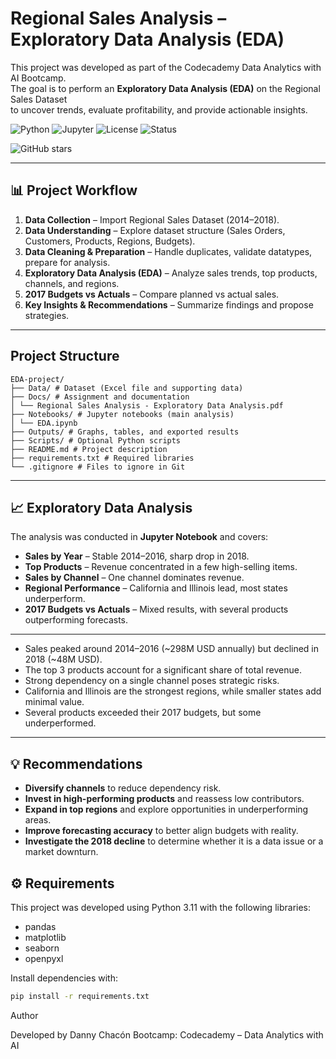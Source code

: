 # Regional Sales Analysis – Exploratory Data Analysis (EDA)

This project was developed as part of the Codecademy Data Analytics with AI Bootcamp.  
The goal is to perform an **Exploratory Data Analysis (EDA)** on the Regional Sales Dataset  
to uncover trends, evaluate profitability, and provide actionable insights.

![Python](https://img.shields.io/badge/Python-3.11-blue.svg)
![Jupyter](https://img.shields.io/badge/Jupyter-Notebook-orange.svg)
![License](https://img.shields.io/badge/License-MIT-green.svg)
![Status](https://img.shields.io/badge/Project%20Status-Completed-brightgreen.svg)

![GitHub stars](https://img.shields.io/github/stars/CodingwDanny/Regional-Sales-EDA?style=social)


---

## 📊 Project Workflow
1. **Data Collection** – Import Regional Sales Dataset (2014–2018).  
2. **Data Understanding** – Explore dataset structure (Sales Orders, Customers, Products, Regions, Budgets).  
3. **Data Cleaning & Preparation** – Handle duplicates, validate datatypes, prepare for analysis.  
4. **Exploratory Data Analysis (EDA)** – Analyze sales trends, top products, channels, and regions.  
5. **2017 Budgets vs Actuals** – Compare planned vs actual sales.  
6. **Key Insights & Recommendations** – Summarize findings and propose strategies.  

---

## Project Structure

```
EDA-project/
├── Data/ # Dataset (Excel file and supporting data)
├── Docs/ # Assignment and documentation
│ └── Regional Sales Analysis - Exploratory Data Analysis.pdf
├── Notebooks/ # Jupyter notebooks (main analysis)
│ └── EDA.ipynb
├── Outputs/ # Graphs, tables, and exported results
├── Scripts/ # Optional Python scripts
├── README.md # Project description
├── requirements.txt # Required libraries
└── .gitignore # Files to ignore in Git
```


---

## 📈 Exploratory Data Analysis

The analysis was conducted in **Jupyter Notebook** and covers:  
- **Sales by Year** – Stable 2014–2016, sharp drop in 2018.  
- **Top Products** – Revenue concentrated in a few high-selling items.  
- **Sales by Channel** – One channel dominates revenue.  
- **Regional Performance** – California and Illinois lead, most states underperform.  
- **2017 Budgets vs Actuals** – Mixed results, with several products outperforming forecasts.

---

- Sales peaked around 2014–2016 (~298M USD annually) but declined in 2018 (~48M USD).  
- The top 3 products account for a significant share of total revenue.  
- Strong dependency on a single channel poses strategic risks.  
- California and Illinois are the strongest regions, while smaller states add minimal value.  
- Several products exceeded their 2017 budgets, but some underperformed.  

---

## 💡 Recommendations
- **Diversify channels** to reduce dependency risk.  
- **Invest in high-performing products** and reassess low contributors.  
- **Expand in top regions** and explore opportunities in underperforming areas.  
- **Improve forecasting accuracy** to better align budgets with reality.  
- **Investigate the 2018 decline** to determine whether it is a data issue or a market downturn.  


## ⚙️ Requirements
This project was developed using Python 3.11 with the following libraries:
- pandas  
- matplotlib  
- seaborn  
- openpyxl  

Install dependencies with:
```bash
pip install -r requirements.txt
```

Author

Developed by Danny Chacón
Bootcamp: Codecademy – Data Analytics with AI 